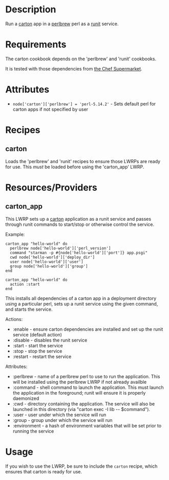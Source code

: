Description
===========

Run a [carton](https://metacpan.org/module/carton) app in a [perlbrew](http://perlbrew.pl/) perl as a [runit](http://smarden.org/runit/) service.

Requirements
============

The carton cookbook depends on the 'perlbrew' and 'runit' cookbooks.

It is tested with those dependencies from [the Chef Supermarket](https://supermarket.chef.io/).

Attributes
==========

* `node['carton']['perlbrew'] = 'perl-5.14.2'` - Sets default perl for carton apps if not specified by user

Recipes
=======

carton
----------

Loads the 'perlbrew' and 'runit' recipes to ensure those LWRPs are ready for use.  This *must* be loaded
before using the 'carton_app' LWRP.

Resources/Providers
===================

carton_app
-------------

This LWRP sets up a [carton](https://metacpan.org/module/carton) application as
a runit service and passes through runit commands to start/stop or otherwise
control the service.

Example:

    carton_app "hello-world" do
      perlbrew node['hello-world']['perl_version']
      command "starman -p #{node['hello-world']['port']} app.psgi"
      cwd node['hello-world']['deploy_dir']
      user node['hello-world']['user']
      group node['hello-world']['group']
    end

    carton_app "hello-world" do
      action :start
    end

This installs all dependencies of a carton app in a deployment directory using
a particular perl, sets up a runit service using the given command, and
starts the service.

Actions:

* :enable - ensure carton dependencies are installed and set up the runit service (default action)
* :disable - disables the runit service
* :start - start the service
* :stop - stop the service
* :restart - restart the service

Attributes:

* :perlbrew - name of a perlbrew perl to use to run the application. This
will be installed using the perlbrew LWRP if not already availble
* :command - shell command to launch the application.  This must launch the
application in the foreground; runit will ensure it is properly daemonized
* :cwd - directory containing the application.  The service will also be
launched in this directory (via "carton exec -I lib -- $command").
* :user - user under which the service will run
* :group - group under which the service will run
* :environment - a hash of environment variables that will be set prior
to running the service

Usage
=====

If you wish to use the LWRP, be sure to include the `carton` recipe, which
ensures that carton is ready for use.
